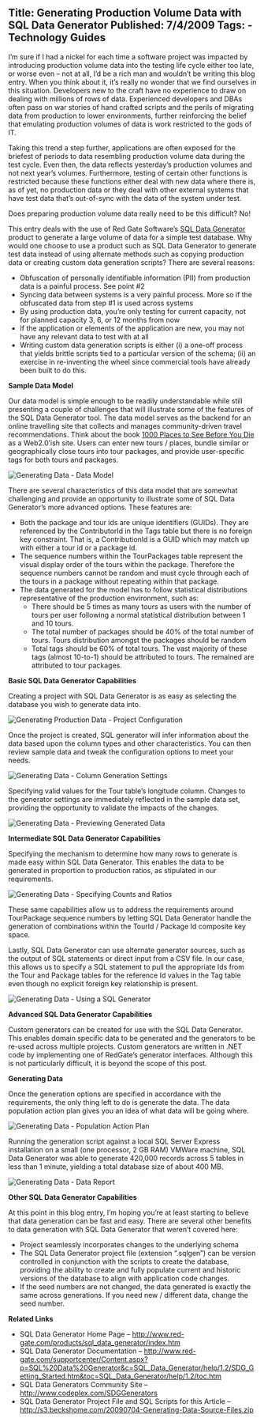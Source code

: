 Title: Generating Production Volume Data with SQL Data Generator
Published: 7/4/2009
Tags:
    - Technology Guides
---

I’m sure if I had a nickel for each time a software project was impacted by introducing production volume data into the testing life cycle either too late, or worse even – not at all, I’d be a rich man and wouldn’t be writing this blog entry. When you think about it, it’s really no wonder that we find ourselves in this situation. Developers new to the craft have no experience to draw on dealing with millions of rows of data. Experienced developers and DBAs often pass on war stories of hand crafted scripts and the perils of migrating data from production to lower environments, further reinforcing the belief that emulating production volumes of data is work restricted to the gods of IT.

Taking this trend a step further, applications are often exposed for the briefest of periods to data resembling production volume data during the test cycle. Even then, the data reflects yesterday’s production volumes and not next year’s volumes. Furthermore, testing of certain other functions is restricted because these functions either deal with new data where there is, as of yet, no production data or they deal with other external systems that have test data that’s out-of-sync with the data of the system under test.

Does preparing production volume data really need to be this difficult?
No!

This entry deals with the use of Red Gate Software’s [SQL Data Generator](https://www.red-gate.com/products/sql-development/sql-data-generator/) product to generate a large volume of data for a simple test database. Why would one choose to use a product such as SQL Data Generator to generate test data instead of using alternate methods such as copying production data or creating custom data generation scripts? There are several reasons:

* Obfuscation of personally identifiable information (PII) from production data is a painful process. See point #2
* Syncing data between systems is a very painful process. More so if the obfuscated data from step #1 is used across systems
* By using production data, you’re only testing for current capacity, not for planned capacity 3, 6, or 12 months from now
* If the application or elements of the application are new, you may not have any relevant data to test with at all
* Writing custom data generation scripts is either (i) a one-off process that yields brittle scripts tied to a particular version of the schema; (ii) an exercise in re-inventing the wheel since commercial tools have already been built to do this.

**Sample Data Model**

Our data model is simple enough to be readily understandable while still presenting a couple of challenges that will illustrate some of the features of the SQL Data Generator tool. The data model serves as the backend for an online travelling site that collects and manages community-driven travel recommendations. Think about the book [1000 Places to See Before You Die](https://www.amazon.com/000-Places-See-Before-You/dp/0761104844/) as a Web2.0’ish site. Users can enter new tours / places, bundle similar or geographically close tours into tour packages, and provide user-specific tags for both tours and packages.

![Generating Data - Data Model](https://s3.amazonaws.com/s3.beckshome.com/20090704-Generating-Data-Datamodel.png)

There are several characteristics of this data model that are somewhat challenging and provide an opportunity to illustrate some of SQL Data Generator’s more advanced options. These features are:

* Both the package and tour ids are unique identifiers (GUIDs). They are referenced by the ContributorId in the Tags table but there is no foreign key constraint. That is, a ContributionId is a GUID which may match up with either a tour id or a package id.
* The sequence numbers within the TourPackages table represent the visual display order of the tours within the package. Therefore the sequence numbers cannot be random and must cycle through each of the tours in a package without repeating within that package.
* The data generated for the model has to follow statistical distributions representative of the production environment, such as:
  * There should be 5 times as many tours as users with the number of tours per user following a normal statistical distribution between 1 and 10 tours.
  * The total number of packages should be 40% of the total number of tours. Tours distribution amongst the packages should be random
  * Total tags should be 60% of total tours. The vast majority of these tags (almost 10-to-1) should be attributed to tours. The remained are attributed to tour packages.

**Basic SQL Data Generator Capabilities**

Creating a project with SQL Data Generator is as easy as selecting the database you wish to generate data into.

![Generating Production Data - Project Configuration](https://s3.amazonaws.com/s3.beckshome.com/20090704-Generating-Data-Project-Configuration.png)

Once the project is created, SQL generator will infer information about the data based upon the column types and other characteristics. You can then review sample data and tweak the configuration options to meet your needs.

![Generating Data - Column Generation Settings](https://s3.amazonaws.com/s3.beckshome.com/20090704-Generating-Data-Column-Generation-Settings.png)

Specifying valid values for the Tour table’s longitude column. Changes to the generator settings are immediately reflected in the sample data set, providing the opportunity to validate the impacts of the changes.

![Generating Data - Previewing Generated Data](https://s3.amazonaws.com/s3.beckshome.com/20090704-Generating-Data-Previewing-Generated-Data.png)

**Intermediate SQL Data Generator Capabilities**

Specifying the mechanism to determine how many rows to generate is made easy within SQL Data Generator. This enables the data to be generated in proportion to production ratios, as stipulated in our requirements.

![Generating Data - Specifying Counts and Ratios](https://s3.amazonaws.com/s3.beckshome.com/20090704-Generating-Data-Specifying-Counts-And-Ratios.png)

These same capabilities allow us to address the requirements around TourPackage sequence numbers by letting SQL Data Generator handle the generation of combinations within the TourId / Package Id composite key space.

Lastly, SQL Data Generator can use alternate generator sources, such as the output of SQL statements or direct input from a CSV file. In our case, this allows us to specify a SQL statement to pull the appropriate Ids from the Tour and Package tables for the reference Id values in the Tag table even though no explicit foreign key relationship is present.

![Generating Data - Using a SQL Generator](https://s3.amazonaws.com/s3.beckshome.com/20090704-Generating-Data-Using-A-SQL-Generator.png)

**Advanced SQL Data Generator Capabilities**

Custom generators can be created for use with the SQL Data Generator. This enables domain specific data to be generated and the generators to be re-used across multiple projects. Custom generators are written in .NET code by implementing one of RedGate’s generator interfaces. Although this is not particularly difficult, it is beyond the scope of this post.

**Generating Data**

Once the generation options are specified in accordance with the requirements, the only thing left to do is generate the data. The data population action plan gives you an idea of what data will be going where.

![Generating Data - Population Action Plan](https://s3.amazonaws.com/s3.beckshome.com/20090704-Generating-Data-Popualtion-Action-Plan.png)

Running the generation script against a local SQL Server Express installation on a small (one processor, 2 GB RAM) VMWare machine, SQL Data Generator was able to generate 420,000 records across 5 tables in less than 1 minute, yielding a total database size of about 400 MB.

![Generating Data - Data Report](https://s3.amazonaws.com/s3.beckshome.com/20090704-Generating-Data-Generation-Report.png)

**Other SQL Data Generator Capabilities**

At this point in this blog entry, I’m hoping you’re at least starting to believe that data generation can be fast and easy. There are several other benefits to data generation with SQL Data Generator that weren’t covered here:

* Project seamlessly incorporates changes to the underlying schema
* The SQL Data Generator project file (extension “.sqlgen”) can be version controlled in conjunction with the scripts to create the database, providing the ability to create and fully populate current and historic versions of the database to align with application code changes.
* If the seed numbers are not changed, the data generated is exactly the same across generations. If you need new / different data, change the seed number.

**Related Links**

* SQL Data Generator Home Page – http://www.red-gate.com/products/sql_data_generator/index.htm
* SQL Data Generator Documentation – http://www.red-gate.com/supportcenter/Content.aspx?p=SQL%20Data%20Generator&c=SQL_Data_Generator/help/1.2/SDG_Getting_Started.htm&toc=SQL_Data_Generator/help/1.2/toc.htm
* SQL Data Generators Community Site – http://www.codeplex.com/SDGGenerators
* SQL Data Generator Project File and SQL Scripts for this Article – http://s3.beckshome.com/20090704-Generating-Data-Source-Files.zip